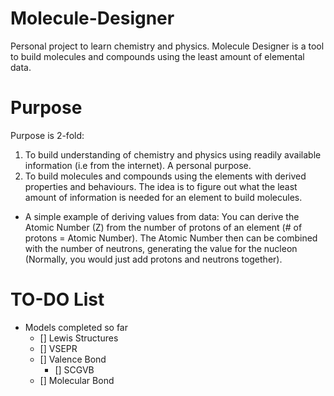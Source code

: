 # Molecule-Designer
Personal project to learn chemistry and physics. Molecule Designer is a tool to build molecules and compounds using the least amount of elemental data.

# Purpose
Purpose is 2-fold:
1. To build understanding of chemistry and physics using readily available information (i.e from the internet). A personal purpose.
2. To build molecules and compounds using the elements with derived properties and behaviours. The idea is to figure out what the least amount of information is needed for an element to build molecules.
 - A simple example of deriving values from data: You can derive the Atomic Number (Z) from the number of protons of an element (# of protons = Atomic Number). The Atomic Number then can be combined with the number of neutrons, generating the value for the nucleon (Normally, you would just add protons and neutrons together).

# TO-DO List
- Models completed so far 
    - [] Lewis Structures
    - [] VSEPR
    - [] Valence Bond
        - [] SCGVB
    - [] Molecular Bond
